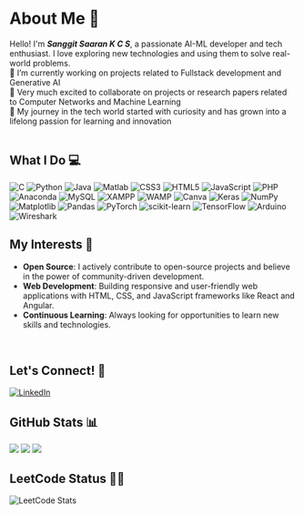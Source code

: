 #  About Me 💫
Hello! I'm ***Sanggit Saaran K C S***, a passionate AI-ML developer and tech enthusiast. I love exploring new technologies and using them to solve real-world problems.<br>
🔭 I’m currently working on projects related to Fullstack development and Generative AI<br>
🚀 Very much excited to collaborate on projects or research papers related to Computer Networks and Machine Learning<br>
🌱 My journey in the tech world started with curiosity and has grown into a lifelong passion for learning and innovation<br>
<br>

## What I Do 💻
![C](https://img.shields.io/badge/c-%2300599C.svg?style=for-the-badge&logo=c&logoColor=white) ![Python](https://img.shields.io/badge/python-3670A0?style=for-the-badge&logo=python&logoColor=ffdd54) ![Java](https://img.shields.io/badge/java-%23ED8B00.svg?style=for-the-badge&logo=openjdk&logoColor=white) ![Matlab](https://img.shields.io/badge/MATLAB-0076A8?style=for-the-badge&logo=mathworks&logoColor=white) ![CSS3](https://img.shields.io/badge/css3-%231572B6.svg?style=for-the-badge&logo=css3&logoColor=white) ![HTML5](https://img.shields.io/badge/html5-%23E34F26.svg?style=for-the-badge&logo=html5&logoColor=white) ![JavaScript](https://img.shields.io/badge/javascript-%23323330.svg?style=for-the-badge&logo=javascript&logoColor=%23F7DF1E) ![PHP](https://img.shields.io/badge/PHP-%23777BB4.svg?style=for-the-badge&logo=php&logoColor=white) ![Anaconda](https://img.shields.io/badge/Anaconda-%2344A833.svg?style=for-the-badge&logo=anaconda&logoColor=white) ![MySQL](https://img.shields.io/badge/mysql-4479A1.svg?style=for-the-badge&logo=mysql&logoColor=white) ![XAMPP](https://img.shields.io/badge/XAMPP-FB7A24?style=for-the-badge&logo=xampp&logoColor=white) ![WAMP](https://img.shields.io/badge/WAMP-FF4088?style=for-the-badge&logo=wamp&logoColor=white) ![Canva](https://img.shields.io/badge/Canva-%2300C4CC.svg?style=for-the-badge&logo=Canva&logoColor=white) ![Keras](https://img.shields.io/badge/Keras-%23D00000.svg?style=for-the-badge&logo=Keras&logoColor=white) ![NumPy](https://img.shields.io/badge/numpy-%23013243.svg?style=for-the-badge&logo=numpy&logoColor=white) ![Matplotlib](https://img.shields.io/badge/Matplotlib-%23ffffff.svg?style=for-the-badge&logo=Matplotlib&logoColor=black) ![Pandas](https://img.shields.io/badge/pandas-%23150458.svg?style=for-the-badge&logo=pandas&logoColor=white) ![PyTorch](https://img.shields.io/badge/PyTorch-%23EE4C2C.svg?style=for-the-badge&logo=PyTorch&logoColor=white) ![scikit-learn](https://img.shields.io/badge/scikit--learn-%23F7931E.svg?style=for-the-badge&logo=scikit-learn&logoColor=white) ![TensorFlow](https://img.shields.io/badge/TensorFlow-%23FF6F00.svg?style=for-the-badge&logo=TensorFlow&logoColor=white) ![Arduino](https://img.shields.io/badge/Arduino-00979D?style=for-the-badge&logo=arduino&logoColor=white) ![Wireshark](https://img.shields.io/badge/Wireshark-1679A7?style=for-the-badge&logo=wireshark&logoColor=white) 
<br>

## My Interests 🚀
- **Open Source**: I actively contribute to open-source projects and believe in the power of community-driven development.
- **Web Development**: Building responsive and user-friendly web applications with HTML, CSS, and JavaScript frameworks like React and Angular.
- **Continuous Learning**: Always looking for opportunities to learn new skills and technologies.
<br>

## Let's Connect! 🔗
[![LinkedIn](https://img.shields.io/badge/LinkedIn-%230077B5.svg?logo=linkedin&logoColor=white)](https://www.linkedin.com/in/sanggit-saaran-k-c-s/) 
<br>

## GitHub Stats 📊
![](https://github-readme-stats.vercel.app/api?username=sanggitsaaran&theme=dark&hide_border=true&include_all_commits=false&count_private=false)
![](https://github-readme-streak-stats.herokuapp.com/?user=sanggitsaaran&theme=dark&hide_border=true)
![](https://github-readme-stats.vercel.app/api/top-langs/?username=sanggitsaaran&theme=dark&hide_border=true&include_all_commits=false&count_private=false&layout=compact)
<br>

## LeetCode Status 🧑‍💻
![LeetCode Stats](https://leetcard.jacoblin.cool/sanggitsaaran?theme=dark&font=Noto%20Serif%20Tibetan)
<br>

<!--
**sanggitsaaran/sanggitsaaran** is a ✨ _special_ ✨ repository because its `README.md` (this file) appears on your GitHub profile.

Here are some ideas to get you started:

- 🔭 I’m currently working on ...
- 🌱 I’m currently learning ...
- 👯 I’m looking to collaborate on ...
- 🤔 I’m looking for help with ...
- 💬 Ask me about ...
- 📫 How to reach me: ...
- 😄 Pronouns: ...
- ⚡ Fun fact: ...
-->
